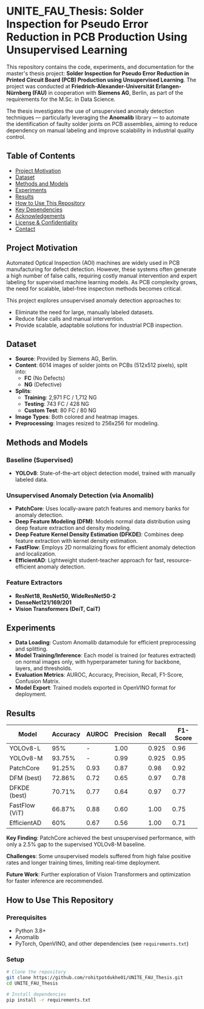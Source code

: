 # UNITE_FAU_Thesis: Solder Inspection for Pseudo Error Reduction in PCB Production Using Unsupervised Learning

This repository contains the code, experiments, and documentation for the master's thesis project: **Solder Inspection for Pseudo Error Reduction in Printed Circuit Board (PCB) Production using Unsupervised Learning**. The project was conducted at **Friedrich-Alexander-Universität Erlangen-Nürnberg (FAU)** in cooperation with **Siemens AG**, Berlin, as part of the requirements for the M.Sc. in Data Science.

The thesis investigates the use of unsupervised anomaly detection techniques — particularly leveraging the **Anomalib** library — to automate the identification of faulty solder joints on PCB assemblies, aiming to reduce dependency on manual labeling and improve scalability in industrial quality control.

## Table of Contents
- [Project Motivation](#project-motivation)
- [Dataset](#dataset)
- [Methods and Models](#methods-and-models)
- [Experiments](#experiments)
- [Results](#results)
- [How to Use This Repository](#how-to-use-this-repository)
- [Key Dependencies](#key-dependencies)
- [Acknowledgements](#acknowledgements)
- [License & Confidentiality](#license--confidentiality)
- [Contact](#contact)

## Project Motivation

Automated Optical Inspection (AOI) machines are widely used in PCB manufacturing for defect detection. However, these systems often generate a high number of false calls, requiring costly manual intervention and expert labeling for supervised machine learning models. As PCB complexity grows, the need for scalable, label-free inspection methods becomes critical.

This project explores unsupervised anomaly detection approaches to:
- Eliminate the need for large, manually labeled datasets.
- Reduce false calls and manual intervention.
- Provide scalable, adaptable solutions for industrial PCB inspection.

## Dataset

- **Source**: Provided by Siemens AG, Berlin.
- **Content**: 6014 images of solder joints on PCBs (512x512 pixels), split into:
  - **FC** (No Defects)
  - **NG** (Defective)
- **Splits**:
  - **Training**: 2,971 FC / 1,712 NG
  - **Testing**: 743 FC / 428 NG
  - **Custom Test**: 80 FC / 80 NG
- **Image Types**: Both colored and heatmap images.
- **Preprocessing**: Images resized to 256x256 for modeling.

## Methods and Models

### Baseline (Supervised)
- **YOLOv8**: State-of-the-art object detection model, trained with manually labeled data.

### Unsupervised Anomaly Detection (via Anomalib)
- **PatchCore**: Uses locally-aware patch features and memory banks for anomaly detection.
- **Deep Feature Modeling (DFM)**: Models normal data distribution using deep feature extraction and density modeling.
- **Deep Feature Kernel Density Estimation (DFKDE)**: Combines deep feature extraction with kernel density estimation.
- **FastFlow**: Employs 2D normalizing flows for efficient anomaly detection and localization.
- **EfficientAD**: Lightweight student-teacher approach for fast, resource-efficient anomaly detection.

### Feature Extractors
- **ResNet18, ResNet50, WideResNet50-2**
- **DenseNet121/169/201**
- **Vision Transformers (DeiT, CaiT)**

## Experiments

- **Data Loading**: Custom Anomalib datamodule for efficient preprocessing and splitting.
- **Model Training/Inference**: Each model is trained (or features extracted) on normal images only, with hyperparameter tuning for backbone, layers, and thresholds.
- **Evaluation Metrics**: AUROC, Accuracy, Precision, Recall, F1-Score, Confusion Matrix.
- **Model Export**: Trained models exported in OpenVINO format for deployment.

## Results

| Model          | Accuracy | AUROC | Precision | Recall | F1-Score |
|----------------|----------|-------|-----------|--------|----------|
| YOLOv8-L       | 95%      | -     | 1.00      | 0.925  | 0.96     |
| YOLOv8-M       | 93.75%   | -     | 0.99      | 0.925  | 0.95     |
| PatchCore      | 91.25%   | 0.93  | 0.87      | 0.98   | 0.92     |
| DFM (best)     | 72.86%   | 0.72  | 0.65      | 0.97   | 0.78     |
| DFKDE (best)   | 70.71%   | 0.77  | 0.64      | 0.97   | 0.77     |
| FastFlow (ViT) | 66.87%   | 0.88  | 0.60      | 1.00   | 0.75     |
| EfficientAD    | 60%      | 0.67  | 0.56      | 1.00   | 0.71     |

**Key Finding**: PatchCore achieved the best unsupervised performance, with only a 2.5% gap to the supervised YOLOv8-M baseline.

**Challenges**: Some unsupervised models suffered from high false positive rates and longer training times, limiting real-time deployment.

**Future Work**: Further exploration of Vision Transformers and optimization for faster inference are recommended.

## How to Use This Repository

### Prerequisites
- Python 3.8+
- Anomalib
- PyTorch, OpenVINO, and other dependencies (see `requirements.txt`)

### Setup
```bash
# Clone the repository
git clone https://github.com/rohitpotdukhe01/UNITE_FAU_Thesis.git
cd UNITE_FAU_Thesis

# Install dependencies
pip install -r requirements.txt

